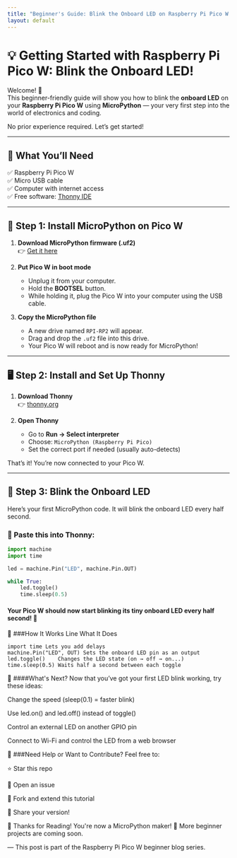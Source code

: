 ```yaml
---
title: "Beginner's Guide: Blink the Onboard LED on Raspberry Pi Pico W with MicroPython"
layout: default
---
```


# 💡 Getting Started with Raspberry Pi Pico W: Blink the Onboard LED!

Welcome! 👋  
This beginner-friendly guide will show you how to blink the **onboard LED** on your **Raspberry Pi Pico W** using **MicroPython** — your very first step into the world of electronics and coding.

No prior experience required. Let’s get started!

---

## 🧰 What You’ll Need

✅ Raspberry Pi Pico W  
✅ Micro USB cable  
✅ Computer with internet access  
✅ Free software: [Thonny IDE](https://thonny.org)

---

## 🔌 Step 1: Install MicroPython on Pico W

1. **Download MicroPython firmware (.uf2)**  
   👉 [Get it here](https://www.raspberrypi.com/documentation/microcontrollers/micropython.html)

2. **Put Pico W in boot mode**
   - Unplug it from your computer.
   - Hold the **BOOTSEL** button.
   - While holding it, plug the Pico W into your computer using the USB cable.

3. **Copy the MicroPython file**
   - A new drive named `RPI-RP2` will appear.
   - Drag and drop the `.uf2` file into this drive.
   - Your Pico W will reboot and is now ready for MicroPython!

---

## 🖥️ Step 2: Install and Set Up Thonny

1. **Download Thonny**  
   👉 [thonny.org](https://thonny.org)

2. **Open Thonny**
   - Go to **Run → Select interpreter**
   - Choose: `MicroPython (Raspberry Pi Pico)`
   - Set the correct port if needed (usually auto-detects)

That’s it! You’re now connected to your Pico W.

---

## 🚨 Step 3: Blink the Onboard LED

Here’s your first MicroPython code. It will blink the onboard LED every half second.

### 🧾 Paste this into Thonny:

```python
import machine
import time

led = machine.Pin("LED", machine.Pin.OUT)

while True:
    led.toggle()
    time.sleep(0.5)
``` 

#### Your Pico W should now start blinking its tiny onboard LED every half second! 🎉

🧠 ###How It Works
Line	What It Does
```import machine	Lets you control the hardware
import time	Lets you add delays
machine.Pin("LED", OUT)	Sets the onboard LED pin as an output
led.toggle()	Changes the LED state (on → off → on...)
time.sleep(0.5)	Waits half a second between each toggle
```
🌱 ####What's Next?
Now that you’ve got your first LED blink working, try these ideas:

Change the speed (sleep(0.1) = faster blink)

Use led.on() and led.off() instead of toggle()

Control an external LED on another GPIO pin

Connect to Wi-Fi and control the LED from a web browser

💬 ###Need Help or Want to Contribute?
Feel free to:

⭐ Star this repo

🐛 Open an issue

🍴 Fork and extend this tutorial

📢 Share your version!

🙏 Thanks for Reading!
You're now a MicroPython maker! 🔧
More beginner projects are coming soon.

— This post is part of the Raspberry Pi Pico W beginner blog series.

